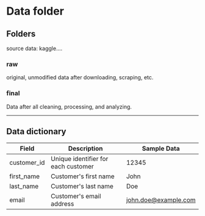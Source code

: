 # Data folder

## Folders

source data:
kaggle....

### raw

original, unmodified data after downloading, scraping, etc.

### final

Data after all cleaning, processing, and analyzing.

---

## Data dictionary

| Field       | Description                         | Sample Data          |
| ----------- | ----------------------------------- | -------------------- |
| customer_id | Unique identifier for each customer | 12345                |
| first_name  | Customer's first name               | John                 |
| last_name   | Customer's last name                | Doe                  |
| email       | Customer's email address            | john.doe@example.com |
